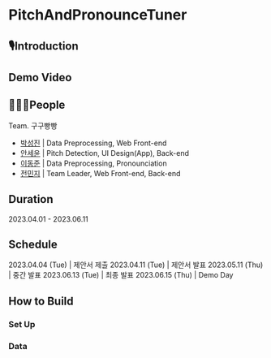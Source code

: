 # PitchAndPronounceTuner
## 🎙️Introduction

## Demo Video

## 🧑🏻‍💻People
Team. 구구빵빵
- [박성진](https://github.com/sjpark0070) | Data Preprocessing, Web Front-end
- [안세윤](https://github.com/yunniya097) | Pitch Detection, UI Design(App), Back-end
- [이동준](https://github.com/dongjun0207) | Data Preprocessing, Pronounciation
- [전민지](https://github.com/minji9924) | Team Leader, Web Front-end, Back-end

## Duration
2023.04.01 - 2023.06.11

## Schedule
2023.04.04 (Tue) | 제안서 제출
2023.04.11 (Tue) | 제안서 발표
2023.05.11 (Thu) | 중간 발표
2023.06.13 (Tue) | 최종 발표
2023.06.15 (Thu) | Demo Day

## How to Build

### Set Up

### Data

